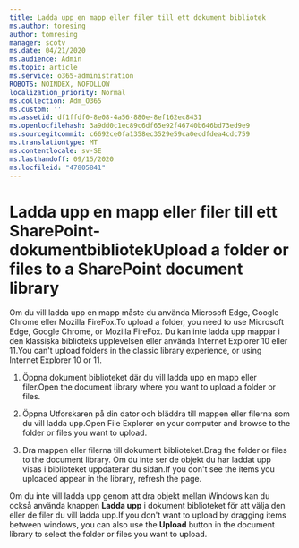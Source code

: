 ```yaml
---
title: Ladda upp en mapp eller filer till ett dokument bibliotek
ms.author: toresing
author: tomresing
manager: scotv
ms.date: 04/21/2020
ms.audience: Admin
ms.topic: article
ms.service: o365-administration
ROBOTS: NOINDEX, NOFOLLOW
localization_priority: Normal
ms.collection: Adm_O365
ms.custom: ''
ms.assetid: df1ffdf0-8e08-4a56-880e-8ef162ec8431
ms.openlocfilehash: 3a9dd0c1ec89c6df65e92f46740b646bd73ed9e9
ms.sourcegitcommit: c6692ce0fa1358ec3529e59ca0ecdfdea4cdc759
ms.translationtype: MT
ms.contentlocale: sv-SE
ms.lasthandoff: 09/15/2020
ms.locfileid: "47805841"
---
```

# <a name="upload-a-folder-or-files-to-a-sharepoint-document-library"></a><span data-ttu-id="fe95c-102">Ladda upp en mapp eller filer till ett SharePoint-dokumentbibliotek</span><span class="sxs-lookup"><span data-stu-id="fe95c-102">Upload a folder or files to a SharePoint document library</span></span>

<span data-ttu-id="fe95c-103">Om du vill ladda upp en mapp måste du använda Microsoft Edge, Google Chrome eller Mozilla FireFox.</span><span class="sxs-lookup"><span data-stu-id="fe95c-103">To upload a folder, you need to use Microsoft Edge, Google Chrome, or Mozilla FireFox.</span></span> <span data-ttu-id="fe95c-104">Du kan inte ladda upp mappar i den klassiska biblioteks upplevelsen eller använda Internet Explorer 10 eller 11.</span><span class="sxs-lookup"><span data-stu-id="fe95c-104">You can't upload folders in the classic library experience, or using Internet Explorer 10 or 11.</span></span>
  
1. <span data-ttu-id="fe95c-105">Öppna dokument biblioteket där du vill ladda upp en mapp eller filer.</span><span class="sxs-lookup"><span data-stu-id="fe95c-105">Open the document library where you want to upload a folder or files.</span></span>
    
2. <span data-ttu-id="fe95c-106">Öppna Utforskaren på din dator och bläddra till mappen eller filerna som du vill ladda upp.</span><span class="sxs-lookup"><span data-stu-id="fe95c-106">Open File Explorer on your computer and browse to the folder or files you want to upload.</span></span>
    
3. <span data-ttu-id="fe95c-107">Dra mappen eller filerna till dokument biblioteket.</span><span class="sxs-lookup"><span data-stu-id="fe95c-107">Drag the folder or files to the document library.</span></span> <span data-ttu-id="fe95c-108">Om du inte ser de objekt du har laddat upp visas i biblioteket uppdaterar du sidan.</span><span class="sxs-lookup"><span data-stu-id="fe95c-108">If you don't see the items you uploaded appear in the library, refresh the page.</span></span> 
    
<span data-ttu-id="fe95c-109">Om du inte vill ladda upp genom att dra objekt mellan Windows kan du också använda knappen **Ladda upp** i dokument biblioteket för att välja den eller de filer du vill ladda upp.</span><span class="sxs-lookup"><span data-stu-id="fe95c-109">If you don't want to upload by dragging items between windows, you can also use the **Upload** button in the document library to select the folder or files you want to upload.</span></span> 
  

